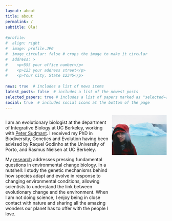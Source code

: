 ```yaml
---
layout: about
title: about
permalink: /
subtitle: Ola!

#profile:
#  align: right
#  image: profile.JPG
#  image_circular: false # crops the image to make it circular
#  address: >
#    <p>555 your office number</p>
#    <p>123 your address street</p>
#    <p>Your City, State 12345</p>

news: true  # includes a list of news items
latest_posts: false  # includes a list of the newest posts
selected_papers: true # includes a list of papers marked as "selected={true}"
social: true  # includes social icons at the bottom of the page
---
```


<div style="width: 65%; float: left;">
    <p>
        I am an evolutionary biologist at the department of Integrative Biology at UC Berkeley, working with <a href="http://www.sudmantlab.org/index.html">Peter Sudmant</a>. I received my PhD in Biodiversity, Genetics and Evolution having been advised by Raquel Godinho at the University of Porto, and Rasmus Nielsen at UC Berkeley.
    </p>
    <p>
        My <a href="https://joanocha.github.io/projects/">research</a> addresses pressing fundamental questions in environmental change biology. In a nutshell: I study the genetic mechanisms behind how species adapt and evolve in response to changing environmental conditions, allowing scientists to understand the link between evolutionary change and the environment. When I am not doing science, I enjoy being in close contact with nature and sharing all the amazing wonders our planet has to offer with the people I love. 
    </p>
</div>

<div style="width: 34%; float: right;">
    <img src="../assets/img/profile.JPG" width="360" style="display: block; margin: auto; margin-bottom: 20px;">
</div>

<div style="clear: both;"></div>
